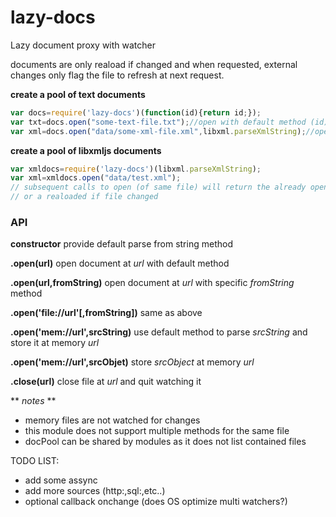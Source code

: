 # lazy-docs
Lazy document proxy with watcher

documents are only reaload if changed and when requested, external changes only flag the file to refresh at next request.

**create a pool of text documents**
```javascript
var docs=require('lazy-docs')(function(id){return id;});
var txt=docs.open("some-text-file.txt");//open with default method (id)
var xml=docs.open("data/some-xml-file.xml",libxml.parseXmlString);//open with alternative method
```
**create a pool of libxmljs documents**
```javascript
var xmldocs=require('lazy-docs')(libxml.parseXmlString);
var xml=xmldocs.open("data/test.xml");
// subsequent calls to open (of same file) will return the already opened file
// or a realoaded if file changed
```
### API ###

**constructor**
provide default parse from string method

**.open(url)**
open document at *url* with default method

**.open(url,fromString)**
open document at *url* with specific *fromString* method

**.open('file://url'[,fromString])**
same as above

**.open('mem://url',srcString)**
use default method to parse *srcString* and store it at memory *url*

**.open('mem://url',srcObjet)**
store *srcObject* at memory *url*

**.close(url)**
close file at *url* and quit watching it

** *notes* **
- memory files are not watched for changes
- this module does not support multiple methods for the same file
- docPool can be shared by modules as it does not list contained files

TODO LIST:

- add some assync
- add more sources (http:,sql:,etc..)
- optional callback onchange (does OS optimize multi watchers?)
